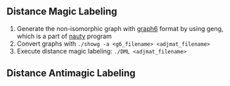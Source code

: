 ## Distance Magic Labeling

1. Generate the non-isomorphic graph with [graph6](https://users.cecs.anu.edu.au/~bdm/data/formats.html) format by using geng, which is a part of [nauty](https://pallini.di.uniroma1.it/) program
2. Convert graphs with ```./showg -a <g6_filename> <adjmat_filename>```
3. Execute distance magic labeling: ```./DML <adjmat_filename>```

## Distance Antimagic Labeling
